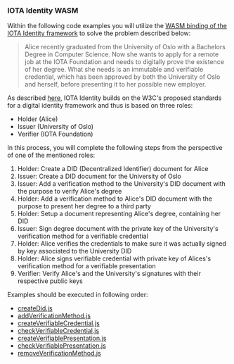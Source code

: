 ### IOTA Identity WASM

Within the following code examples you will utilize the [WASM binding of the IOTA Identity framework](https://github.com/iotaledger/identity.rs/tree/dev/bindings/wasm/examples) to solve the problem described below:
> Alice recently graduated from the University of Oslo with a Bachelors Degree in Computer Science. Now she wants to apply for a remote job at the IOTA Foundation and needs to digitally prove the existence of her degree. What she needs is an immutable and verifiable credential, which has been approved by both the University of Oslo and herself, before presenting it to her possible new employer.

As described [here](https://www.iota.org/solutions/digital-identity), IOTA Identity builds on the W3C's proposed standards for a digital identity framework and thus is based on three roles:
- Holder (Alice)
- Issuer (University of Oslo)
- Verifier (IOTA Foundation)

In this process, you will complete the following steps from the perspective of one of the mentioned roles:
1. Holder: Create a DID (Decentralized Identifier) document for Alice
2. Issuer: Create a DID document for the University of Oslo
3. Issuer: Add a verification method to the University's DID document with the purpose to verify Alice's degree
4. Holder: Add a verification method to Alice's DID document with the purpose to present her degree to a third party
5. Holder: Setup a document representing Alice's degree, containing her DID
6. Issuer: Sign degree document with the private key of the University's verification method for a verifiable credential
7. Holder: Alice verifies the credentials to make sure it was actually signed by key associated to the University DID
8. Holder: Alice signs verifiable credential with private key of Alices's verification method for a verifiable presentation
9. Verifier: Verify Alice's and the University's signatures with their respective public keys

Examples should be executed in following order:
* [createDid.js](createDid.js)
* [addVerificationMethod.js](addVerificationMethod.js)
* [createVerifiableCredential.js](createVerifiableCredential.js)
* [checkVerifiableCredential.js](checkVerifiableCredential.js)
* [createVerifiablePresentation.js](createVerifiablePresentation.js)
* [checkVerifiablePresentation.js](checkVerifiablePresentation.js)
* [removeVerificationMethod.js](removeVerificationMethod.js)